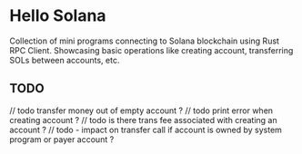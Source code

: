 # Hello Solana

Collection of mini programs connecting to Solana blockchain using Rust RPC 
Client. Showcasing basic operations like creating account, transferring SOLs between accounts, etc.

## TODO

// todo transfer money out of empty account ?
// todo print error when creating account ?
// todo is there trans fee associated with creating an account ?
// todo - impact on transfer call if account is owned by system program or payer account ?